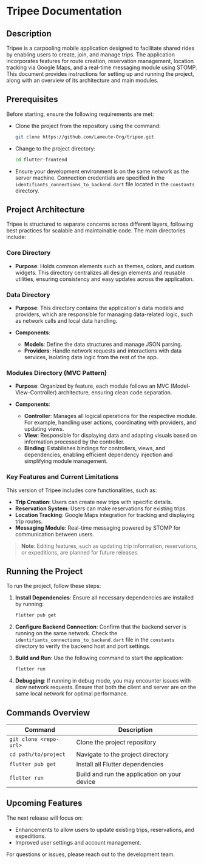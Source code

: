 # Tripee Documentation

## Description

Tripee is a carpooling mobile application designed to facilitate shared rides by enabling users to create, join, and manage trips. The application incorporates features for route creation, reservation management, location tracking via Google Maps, and a real-time messaging module using STOMP. This document provides instructions for setting up and running the project, along with an overview of its architecture and main modules.

## Prerequisites

Before starting, ensure the following requirements are met:

- Clone the project from the repository using the command:
  ```bash
  git clone https://github.com/Lameute-Org/tripee.git
  ```
- Change to the project directory:
  ```bash
  cd flutter-frontend
  ```
- Ensure your development environment is on the same network as the server machine. Connection credentials are specified in the `identifiants_connections_to_backend.dart` file located in the `constants` directory.

## Project Architecture

Tripee is structured to separate concerns across different layers, following best practices for scalable and maintainable code. The main directories include:

### Core Directory

- **Purpose**: Holds common elements such as themes, colors, and custom widgets. This directory centralizes all design elements and reusable utilities, ensuring consistency and easy updates across the application.

### Data Directory

- **Purpose**: This directory contains the application's data models and providers, which are responsible for managing data-related logic, such as network calls and local data handling.

- **Components**:
  - **Models**: Define the data structures and manage JSON parsing.
  - **Providers**: Handle network requests and interactions with data services, isolating data logic from the rest of the app.

### Modules Directory (MVC Pattern)

- **Purpose**: Organized by feature, each module follows an MVC (Model-View-Controller) architecture, ensuring clean code separation.

- **Components**:
  - **Controller**: Manages all logical operations for the respective module. For example, handling user actions, coordinating with providers, and updating views.
  - **View**: Responsible for displaying data and adapting visuals based on information processed by the controller.
  - **Binding**: Establishes bindings for controllers, views, and dependencies, enabling efficient dependency injection and simplifying module management.

### Key Features and Current Limitations

This version of Tripee includes core functionalities, such as:

- **Trip Creation**: Users can create new trips with specific details.
- **Reservation System**: Users can make reservations for existing trips.
- **Location Tracking**: Google Maps integration for tracking and displaying trip routes.
- **Messaging Module**: Real-time messaging powered by STOMP for communication between users.

> **Note**: Editing features, such as updating trip information, reservations, or expeditions, are planned for future releases.

## Running the Project

To run the project, follow these steps:

1. **Install Dependencies**: Ensure all necessary dependencies are installed by running:

   ```bash
   flutter pub get
   ```

2. **Configure Backend Connection**: Confirm that the backend server is running on the same network. Check the `identifiants_connections_to_backend.dart` file in the `constants` directory to verify the backend host and port settings.

3. **Build and Run**: Use the following command to start the application:

   ```bash
   flutter run
   ```

4. **Debugging**: If running in debug mode, you may encounter issues with slow network requests. Ensure that both the client and server are on the same local network for optimal performance.

## Commands Overview

| Command                | Description                                  |
| ---------------------- | -------------------------------------------- |
| `git clone <repo-url>` | Clone the project repository                 |
| `cd path/to/project`   | Navigate to the project directory            |
| `flutter pub get`      | Install all Flutter dependencies             |
| `flutter run`          | Build and run the application on your device |

## Upcoming Features

The next release will focus on:

- Enhancements to allow users to update existing trips, reservations, and expeditions.
- Improved user settings and account management.

For questions or issues, please reach out to the development team.
